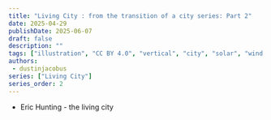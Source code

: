 ```yaml
---
title: "Living City : from the transition of a city series: Part 2"
date: 2025-04-29
publishDate: 2025-06-07
draft: false
description: ""
tags: ["illustration", "CC BY 4.0", "vertical", "city", "solar", "wind turbine", "people", "transport"]
authors:
 - dustinjacobus
series: ["Living City"]
series_order: 2
---
```


- Eric Hunting - the living city

